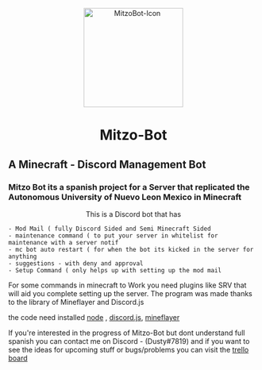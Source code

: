 <p align="center">
  <img width="200" src="https://cdn.discordapp.com/attachments/859454581451784212/866826044232564766/Sin_titulo_9.png" alt="MitzoBot-Icon">
</p>

<h1 align="center"> Mitzo-Bot </h1>
  
## A Minecraft - Discord Management Bot

### Mitzo Bot its a spanish project for a Server that replicated the Autonomous University of Nuevo Leon Mexico in Minecraft

<p align="center">
    This is a Discord bot that has
</p>

```
- Mod Mail ( fully Discord Sided and Semi Minecraft Sided
- maintenance command ( to put your server in whitelist for maintenance with a server notif
- mc bot auto restart ( for when the bot its kicked in the server for anything
- suggestions - with deny and approval
- Setup Command ( only helps up with setting up the mod mail 
```

For some commands in minecraft to Work you need plugins like SRV that will aid you complete setting up the server.
The program was made thanks to the library of Mineflayer and Discord.js 

the  code need installed [node](https://nodejs.org/en/download/) , [discord.js](https://www.npmjs.com/package/discord.js?source=post_page-----7b5fe27cb6fa----------------------), [mineflayer](https://www.npmjs.com/package/mineflayer)

If you're interested in the progress of Mitzo-Bot but dont understand full spanish you can contact me on Discord - (Dusty#7819)
and if you want to see the ideas for upcoming stuff or bugs/problems you can visit the [trello board](https://trello.com/b/hT79dns2/mc-bot)
